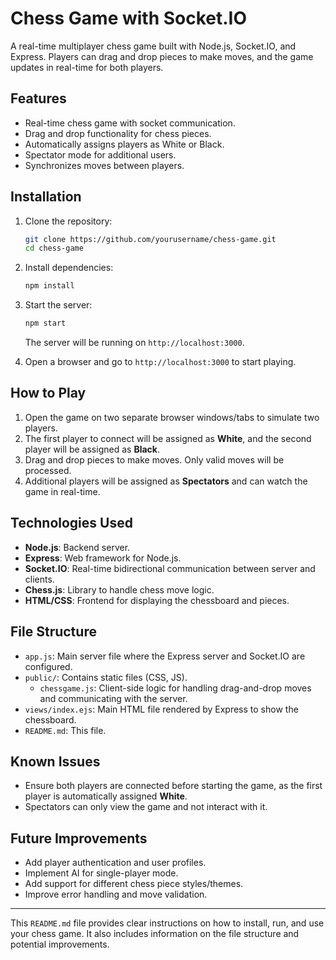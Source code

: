 # Chess Game with Socket.IO

A real-time multiplayer chess game built with Node.js, Socket.IO, and Express. Players can drag and drop pieces to make moves, and the game updates in real-time for both players.

## Features

- Real-time chess game with socket communication.
- Drag and drop functionality for chess pieces.
- Automatically assigns players as White or Black.
- Spectator mode for additional users.
- Synchronizes moves between players.

## Installation

1. Clone the repository:

    ```bash
    git clone https://github.com/yourusername/chess-game.git
    cd chess-game
    ```

2. Install dependencies:

    ```bash
    npm install
    ```

3. Start the server:

    ```bash
    npm start
    ```

   The server will be running on `http://localhost:3000`.

4. Open a browser and go to `http://localhost:3000` to start playing.

## How to Play

1. Open the game on two separate browser windows/tabs to simulate two players.
2. The first player to connect will be assigned as **White**, and the second player will be assigned as **Black**.
3. Drag and drop pieces to make moves. Only valid moves will be processed.
4. Additional players will be assigned as **Spectators** and can watch the game in real-time.

## Technologies Used

- **Node.js**: Backend server.
- **Express**: Web framework for Node.js.
- **Socket.IO**: Real-time bidirectional communication between server and clients.
- **Chess.js**: Library to handle chess move logic.
- **HTML/CSS**: Frontend for displaying the chessboard and pieces.

## File Structure

- `app.js`: Main server file where the Express server and Socket.IO are configured.
- `public/`: Contains static files (CSS, JS).
  - `chessgame.js`: Client-side logic for handling drag-and-drop moves and communicating with the server.
- `views/index.ejs`: Main HTML file rendered by Express to show the chessboard.
- `README.md`: This file.

## Known Issues

- Ensure both players are connected before starting the game, as the first player is automatically assigned **White**.
- Spectators can only view the game and not interact with it.

## Future Improvements

- Add player authentication and user profiles.
- Implement AI for single-player mode.
- Add support for different chess piece styles/themes.
- Improve error handling and move validation.

---

This `README.md` file provides clear instructions on how to install, run, and use your chess game. It also includes information on the file structure and potential improvements.
